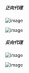 #####  正向代理
![image](https://github.com/aminglinux/nginx/blob/master/proxy/z_proxy.png)

![image](https://github.com/aminglinux/nginx/blob/master/proxy/zp2.png)

#####  反向代理
![image](https://github.com/aminglinux/nginx/blob/master/proxy/f_proxy.png)

![image](https://github.com/aminglinux/nginx/blob/master/proxy/fp2.png)

